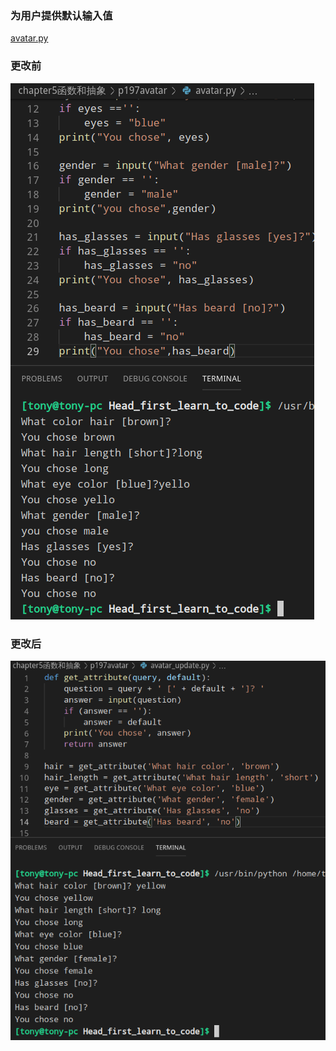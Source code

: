 ### 为用户提供默认输入值
[avatar.py](avatar.py)

### 更改前
![avatar.png](avatar.png)
### 更改后
![avatar_update.png](avatar_update.png)